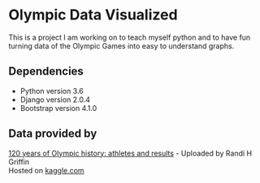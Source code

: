 # Olympic Data Visualized

This is a project I am working on to teach myself python and to have fun turning data of the Olympic Games into easy to understand graphs.

## Dependencies
* Python version 3.6
* Django version 2.0.4
* Bootstrap version 4.1.0

## Data provided by
[120 years of Olympic history: athletes and results](https://www.kaggle.com/heesoo37/120-years-of-olympic-history-athletes-and-results) - Uploaded by Randi H Griffin  
Hosted on [kaggle.com](https://www.kaggle.com)
